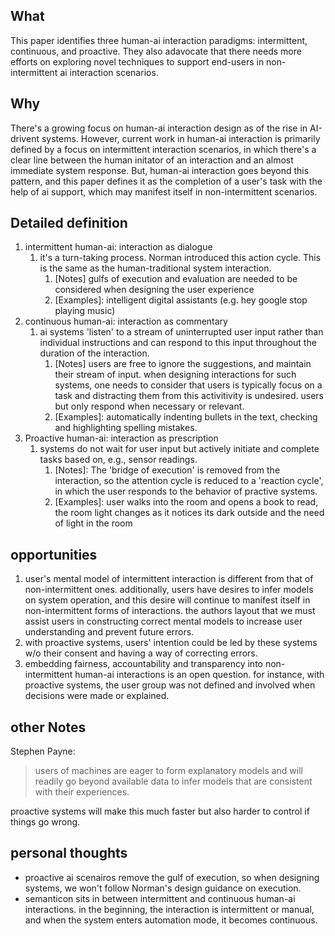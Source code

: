 ## What

This paper identifies three human-ai interaction paradigms: intermittent, continuous, and proactive. They also adavocate that there needs more efforts on exploring novel techniques to support end-users in non-intermittent ai interaction scenarios.

## Why

There's a growing focus on human-ai interaction design as of the rise in AI-drivent systems. However, current work in human-ai interaction is primarily defined by a focus on intermittent interaction scenarios, in which there's a clear line between the human initator of an interaction and an almost immediate system response. But, human-ai interaction goes beyond this pattern, and this paper defines it as the completion of a user's task with the help of ai support, which may manifest itself in non-intermittent scenarios.

## Detailed definition

1. intermittent human-ai: interaction as dialogue
   1. it's a turn-taking process. Norman introduced this action cycle. This is the same as the human-traditional system interaction.
      1. [Notes] gulfs of execution and evaluation are needed to be considered when designing the user experience
      2. [Examples]: intelligent digital assistants (e.g. hey google stop playing music)
2. continuous human-ai: interaction as commentary
   1. ai systems 'listen' to a stream of uninterrupted user input rather than individual instructions and can respond to this input throughout the duration of the interaction.
      1. [Notes] users are free to ignore the suggestions, and maintain their stream of input. when designing interactions for such systems, one needs to consider that users is typically focus on a task and distracting them from this activitivity is undesired. users but only respond when necessary or relevant.
      2. [Examples]: automatically indenting bullets in the text, checking and highlighting spelling mistakes.
3. Proactive human-ai: interaction as prescription
   1. systems do not wait for user input but actively initiate and complete tasks based on, e.g., sensor readings.
      1. [Notes]: The 'bridge of execution' is removed from the interaction, so the attention cycle is reduced to a 'reaction cycle', in which the user responds to the behavior of practive systems.
      2. [Examples]: user walks into the room and opens a book to read, the room light changes as it notices its dark outside and the need of light in the room

## opportunities

1. user's mental model of intermittent interaction is different from that of non-intermittent ones. additionally, users have desires to infer models on system operation, and this desire will continue to manifest itself in non-intermittent forms of interactions. the authors layout that we must assist users in constructing correct mental models to increase user understanding and prevent future errors.
2. with proactive systems, users' intention could be led by these systems w/o their consent and having a way of correcting errors.
3. embedding fairness, accountability and transparency into non-intermittent human-ai interactions is an open question. for instance, with proactive systems, the user group was not defined and involved when decisions were made or explained.

## other Notes

Stephen Payne:

> users of machines are eager to form explanatory models and will readily go beyond available data to infer models that are consistent with their experiences.

proactive systems will make this much faster but also harder to control if things go wrong.

## personal thoughts

- proactive ai scenairos remove the gulf of execution, so when designing systems, we won't follow Norman's design guidance on execution.
- semanticon sits in between intermittent and continuous human-ai interactions. in the beginning, the interaction is intermittent or manual, and when the system enters automation mode, it becomes continuous.
